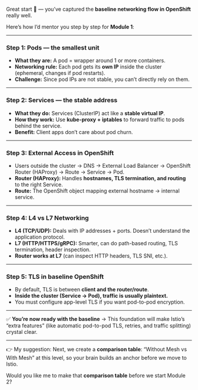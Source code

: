 Great start 🚀 — you’ve captured the **baseline networking flow in OpenShift** really well.

Here’s how I’d mentor you step by step for **Module 1**:

---

### Step 1: Pods — the smallest unit

* **What they are:** A pod = wrapper around 1 or more containers.
* **Networking rule:** Each pod gets its **own IP** inside the cluster (ephemeral, changes if pod restarts).
* **Challenge:** Since pod IPs are not stable, you can’t directly rely on them.

---

### Step 2: Services — the stable address

* **What they do:** Services (ClusterIP) act like a **stable virtual IP**.
* **How they work:** Use **kube-proxy + iptables** to forward traffic to pods behind the service.
* **Benefit:** Client apps don’t care about pod churn.

---

### Step 3: External Access in OpenShift

* Users outside the cluster → DNS → External Load Balancer → OpenShift Router (HAProxy) → Route → Service → Pod.
* **Router (HAProxy):** Handles **hostnames, TLS termination, and routing** to the right Service.
* **Route:** The OpenShift object mapping external hostname → internal service.

---

### Step 4: L4 vs L7 Networking

* **L4 (TCP/UDP):** Deals with IP addresses + ports. Doesn’t understand the application protocol.
* **L7 (HTTP/HTTPS/gRPC):** Smarter, can do path-based routing, TLS termination, header inspection.
* **Router works at L7** (can inspect HTTP headers, TLS SNI, etc.).

---

### Step 5: TLS in baseline OpenShift

* By default, TLS is between **client and the router/route**.
* **Inside the cluster (Service → Pod), traffic is usually plaintext.**
* You must configure app-level TLS if you want pod-to-pod encryption.

---

✅ **You’re now ready with the baseline** → This foundation will make Istio’s “extra features” (like automatic pod-to-pod TLS, retries, and traffic splitting) crystal clear.

---

👉 My suggestion: Next, we create a **comparison table**: “Without Mesh vs With Mesh” at this level, so your brain builds an anchor before we move to Istio.

Would you like me to make that **comparison table** before we start Module 2?
